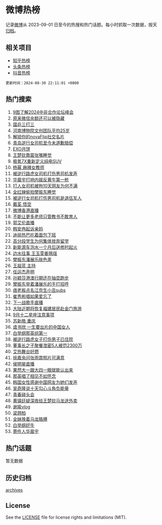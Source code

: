# 微博热榜

记录[微博](https://www.weibo.com)从 2023-09-01 日至今的热搜和热门话题。每小时抓取一次数据，按天[归档](archives)。

## 相关项目

- [知乎热榜](https://github.com/hotarchive/zhihu)
- [头条热榜](https://github.com/hotarchive/toutiao)
- [抖音热榜](https://github.com/hotarchive/douyin)


`更新时间：2024-08-30 22:11:01 +0800`

## 热门搜索

1. [9图了解2024中非合作论坛峰会](https://m.weibo.cn/search?containerid=100103type%3D1%26t%3D10%26q%3D%239%E5%9B%BE%E4%BA%86%E8%A7%A32024%E4%B8%AD%E9%9D%9E%E5%90%88%E4%BD%9C%E8%AE%BA%E5%9D%9B%E5%B3%B0%E4%BC%9A%23&stream_entry_id=51&isnewpage=1&extparam=seat%3D1%26cate%3D10103%26pos%3D0%26stream_entry_id%3D51%26filter_type%3Drealtimehot%26dgr%3D0%26c_type%3D51%26q%3D%25239%25E5%259B%25BE%25E4%25BA%2586%25E8%25A7%25A32024%25E4%25B8%25AD%25E9%259D%259E%25E5%2590%2588%25E4%25BD%259C%25E8%25AE%25BA%25E5%259D%259B%25E5%25B3%25B0%25E4%25BC%259A%2523%26display_time%3D1725027060%26pre_seqid%3D17250270600210100022137)
1. [原来微信余额还可以被隐藏](https://m.weibo.cn/search?containerid=100103type%3D1%26t%3D10%26q%3D%23%E5%8E%9F%E6%9D%A5%E5%BE%AE%E4%BF%A1%E4%BD%99%E9%A2%9D%E8%BF%98%E5%8F%AF%E4%BB%A5%E8%A2%AB%E9%9A%90%E8%97%8F%23&stream_entry_id=31&isnewpage=1&extparam=seat%3D1%26cate%3D5001%26realpos%3D1%26q%3D%2523%25E5%258E%259F%25E6%259D%25A5%25E5%25BE%25AE%25E4%25BF%25A1%25E4%25BD%2599%25E9%25A2%259D%25E8%25BF%2598%25E5%258F%25AF%25E4%25BB%25A5%25E8%25A2%25AB%25E9%259A%2590%25E8%2597%258F%2523%26stream_entry_id%3D31%26flag%3D2%26c_type%3D31%26band_rank%3D1%26filter_type%3Drealtimehot%26dgr%3D0%26pos%3D0%26lcate%3D5001%26display_time%3D1725027060%26pre_seqid%3D17250270600210100022137)
1. [国乒三打三](https://m.weibo.cn/search?containerid=100103type%3D1%26t%3D10%26q%3D%E5%9B%BD%E4%B9%92%E4%B8%89%E6%89%93%E4%B8%89&stream_entry_id=31&isnewpage=1&extparam=seat%3D1%26cate%3D5001%26realpos%3D2%26q%3D%25E5%259B%25BD%25E4%25B9%2592%25E4%25B8%2589%25E6%2589%2593%25E4%25B8%2589%26stream_entry_id%3D31%26flag%3D1%26c_type%3D31%26band_rank%3D2%26filter_type%3Drealtimehot%26dgr%3D0%26pos%3D1%26lcate%3D5001%26display_time%3D1725027060%26pre_seqid%3D17250270600210100022137)
1. [河南博物院文创团队平均25岁](https://m.weibo.cn/search?containerid=100103type%3D1%26t%3D10%26q%3D%23%E6%B2%B3%E5%8D%97%E5%8D%9A%E7%89%A9%E9%99%A2%E6%96%87%E5%88%9B%E5%9B%A2%E9%98%9F%E5%B9%B3%E5%9D%8725%E5%B2%81%23&stream_entry_id=31&isnewpage=1&extparam=seat%3D1%26cate%3D5001%26realpos%3D3%26q%3D%2523%25E6%25B2%25B3%25E5%258D%2597%25E5%258D%259A%25E7%2589%25A9%25E9%2599%25A2%25E6%2596%2587%25E5%2588%259B%25E5%259B%25A2%25E9%2598%259F%25E5%25B9%25B3%25E5%259D%258725%25E5%25B2%2581%2523%26stream_entry_id%3D31%26flag%3D0%26c_type%3D31%26band_rank%3D3%26filter_type%3Drealtimehot%26dgr%3D0%26pos%3D2%26lcate%3D5001%26display_time%3D1725027060%26pre_seqid%3D17250270600210100022137)
1. [解锁你的novaFlip社交名片](https://m.weibo.cn/search?containerid=100103type%3D1%26t%3D10%26q%3D%23%E8%A7%A3%E9%94%81%E4%BD%A0%E7%9A%84novaFlip%E7%A4%BE%E4%BA%A4%E5%90%8D%E7%89%87%23&stream_entry_id=31&isnewpage=1&extparam=seat%3D1%26cate%3D5001%26q%3D%2523%25E8%25A7%25A3%25E9%2594%2581%25E4%25BD%25A0%25E7%259A%2584novaFlip%25E7%25A4%25BE%25E4%25BA%25A4%25E5%2590%258D%25E7%2589%2587%2523%26stream_entry_id%3D31%26adid%3D251598%26is_ad_pos%3D1%26c_type%3D31%26topic_ad%3D1%26band_rank%3D4%26filter_type%3Drealtimehot%26dgr%3D0%26pos%3D3%26lcate%3D5001%26display_time%3D1725027060%26pre_seqid%3D17250270600210100022137)
1. [青岛逆行女司机至今未道歉赔偿](https://m.weibo.cn/search?containerid=100103type%3D1%26t%3D10%26q%3D%23%E9%9D%92%E5%B2%9B%E9%80%86%E8%A1%8C%E5%A5%B3%E5%8F%B8%E6%9C%BA%E8%87%B3%E4%BB%8A%E6%9C%AA%E9%81%93%E6%AD%89%E8%B5%94%E5%81%BF%23&stream_entry_id=31&isnewpage=1&extparam=seat%3D1%26cate%3D5001%26realpos%3D4%26q%3D%2523%25E9%259D%2592%25E5%25B2%259B%25E9%2580%2586%25E8%25A1%258C%25E5%25A5%25B3%25E5%258F%25B8%25E6%259C%25BA%25E8%2587%25B3%25E4%25BB%258A%25E6%259C%25AA%25E9%2581%2593%25E6%25AD%2589%25E8%25B5%2594%25E5%2581%25BF%2523%26stream_entry_id%3D31%26flag%3D1%26c_type%3D31%26band_rank%3D4%26filter_type%3Drealtimehot%26dgr%3D0%26pos%3D4%26lcate%3D5001%26display_time%3D1725027060%26pre_seqid%3D17250270600210100022137)
1. [EXO月饼](https://m.weibo.cn/search?containerid=100103type%3D1%26t%3D10%26q%3DEXO%E6%9C%88%E9%A5%BC&stream_entry_id=31&isnewpage=1&extparam=seat%3D1%26cate%3D5001%26realpos%3D5%26q%3DEXO%25E6%259C%2588%25E9%25A5%25BC%26stream_entry_id%3D31%26flag%3D1%26c_type%3D31%26band_rank%3D5%26filter_type%3Drealtimehot%26dgr%3D0%26pos%3D5%26lcate%3D5001%26display_time%3D1725027060%26pre_seqid%3D17250270600210100022137)
1. [王楚钦靠窗张嘴睡觉](https://m.weibo.cn/search?containerid=100103type%3D1%26t%3D10%26q%3D%23%E7%8E%8B%E6%A5%9A%E9%92%A6%E9%9D%A0%E7%AA%97%E5%BC%A0%E5%98%B4%E7%9D%A1%E8%A7%89%23&stream_entry_id=31&isnewpage=1&extparam=seat%3D1%26cate%3D5001%26realpos%3D6%26q%3D%2523%25E7%258E%258B%25E6%25A5%259A%25E9%2592%25A6%25E9%259D%25A0%25E7%25AA%2597%25E5%25BC%25A0%25E5%2598%25B4%25E7%259D%25A1%25E8%25A7%2589%2523%26stream_entry_id%3D31%26flag%3D1%26c_type%3D31%26band_rank%3D6%26filter_type%3Drealtimehot%26dgr%3D0%26pos%3D6%26lcate%3D5001%26display_time%3D1725027060%26pre_seqid%3D17250270600210100022137)
1. [极氪7X重新定义纯电SUV](https://m.weibo.cn/search?containerid=100103type%3D1%26t%3D10%26q%3D%23%E6%9E%81%E6%B0%AA7X%E9%87%8D%E6%96%B0%E5%AE%9A%E4%B9%89%E7%BA%AF%E7%94%B5SUV%23&stream_entry_id=31&isnewpage=1&extparam=seat%3D1%26cate%3D5001%26q%3D%2523%25E6%259E%2581%25E6%25B0%25AA7X%25E9%2587%258D%25E6%2596%25B0%25E5%25AE%259A%25E4%25B9%2589%25E7%25BA%25AF%25E7%2594%25B5SUV%2523%26stream_entry_id%3D31%26adid%3D252731%26is_ad_pos%3D1%26c_type%3D31%26topic_ad%3D1%26band_rank%3D7%26filter_type%3Drealtimehot%26dgr%3D0%26pos%3D7%26lcate%3D5001%26display_time%3D1725027060%26pre_seqid%3D17250270600210100022137)
1. [杨幂 麻辣女教师](https://m.weibo.cn/search?containerid=100103type%3D1%26t%3D10%26q%3D%E6%9D%A8%E5%B9%82+%E9%BA%BB%E8%BE%A3%E5%A5%B3%E6%95%99%E5%B8%88&stream_entry_id=31&isnewpage=1&extparam=seat%3D1%26cate%3D5001%26realpos%3D7%26q%3D%25E6%259D%25A8%25E5%25B9%2582%2520%25E9%25BA%25BB%25E8%25BE%25A3%25E5%25A5%25B3%25E6%2595%2599%25E5%25B8%2588%26stream_entry_id%3D31%26flag%3D2%26c_type%3D31%26band_rank%3D7%26filter_type%3Drealtimehot%26dgr%3D0%26pos%3D8%26lcate%3D5001%26display_time%3D1725027060%26pre_seqid%3D17250270600210100022137)
1. [被逆行路虎女司机打伤男司机发声](https://m.weibo.cn/search?containerid=100103type%3D1%26t%3D10%26q%3D%23%E8%A2%AB%E9%80%86%E8%A1%8C%E8%B7%AF%E8%99%8E%E5%A5%B3%E5%8F%B8%E6%9C%BA%E6%89%93%E4%BC%A4%E7%94%B7%E5%8F%B8%E6%9C%BA%E5%8F%91%E5%A3%B0%23&stream_entry_id=31&isnewpage=1&extparam=seat%3D1%26cate%3D5001%26realpos%3D8%26q%3D%2523%25E8%25A2%25AB%25E9%2580%2586%25E8%25A1%258C%25E8%25B7%25AF%25E8%2599%258E%25E5%25A5%25B3%25E5%258F%25B8%25E6%259C%25BA%25E6%2589%2593%25E4%25BC%25A4%25E7%2594%25B7%25E5%258F%25B8%25E6%259C%25BA%25E5%258F%2591%25E5%25A3%25B0%2523%26stream_entry_id%3D31%26flag%3D0%26c_type%3D31%26band_rank%3D8%26filter_type%3Drealtimehot%26dgr%3D0%26pos%3D9%26lcate%3D5001%26display_time%3D1725027060%26pre_seqid%3D17250270600210100022137)
1. [华晨宇打响内娱反黄牛第一枪](https://m.weibo.cn/search?containerid=100103type%3D1%26t%3D10%26q%3D%23%E5%8D%8E%E6%99%A8%E5%AE%87%E6%89%93%E5%93%8D%E5%86%85%E5%A8%B1%E5%8F%8D%E9%BB%84%E7%89%9B%E7%AC%AC%E4%B8%80%E6%9E%AA%23&stream_entry_id=31&isnewpage=1&extparam=seat%3D1%26cate%3D5001%26realpos%3D9%26q%3D%2523%25E5%258D%258E%25E6%2599%25A8%25E5%25AE%2587%25E6%2589%2593%25E5%2593%258D%25E5%2586%2585%25E5%25A8%25B1%25E5%258F%258D%25E9%25BB%2584%25E7%2589%259B%25E7%25AC%25AC%25E4%25B8%2580%25E6%259E%25AA%2523%26stream_entry_id%3D31%26flag%3D16%26c_type%3D31%26band_rank%3D9%26filter_type%3Drealtimehot%26dgr%3D0%26pos%3D10%26lcate%3D5001%26display_time%3D1725027060%26pre_seqid%3D17250270600210100022137)
1. [打人女司机被拘10天网友为何不满](https://m.weibo.cn/search?containerid=100103type%3D1%26t%3D10%26q%3D%23%E6%89%93%E4%BA%BA%E5%A5%B3%E5%8F%B8%E6%9C%BA%E8%A2%AB%E6%8B%9810%E5%A4%A9%E7%BD%91%E5%8F%8B%E4%B8%BA%E4%BD%95%E4%B8%8D%E6%BB%A1%23&stream_entry_id=31&isnewpage=1&extparam=seat%3D1%26cate%3D5001%26realpos%3D10%26q%3D%2523%25E6%2589%2593%25E4%25BA%25BA%25E5%25A5%25B3%25E5%258F%25B8%25E6%259C%25BA%25E8%25A2%25AB%25E6%258B%259810%25E5%25A4%25A9%25E7%25BD%2591%25E5%258F%258B%25E4%25B8%25BA%25E4%25BD%2595%25E4%25B8%258D%25E6%25BB%25A1%2523%26stream_entry_id%3D31%26flag%3D1%26c_type%3D31%26band_rank%3D10%26filter_type%3Drealtimehot%26dgr%3D0%26pos%3D11%26lcate%3D5001%26display_time%3D1725027060%26pre_seqid%3D17250270600210100022137)
1. [全红婵偷拍樊振东睡觉](https://m.weibo.cn/search?containerid=100103type%3D1%26t%3D10%26q%3D%23%E5%85%A8%E7%BA%A2%E5%A9%B5%E5%81%B7%E6%8B%8D%E6%A8%8A%E6%8C%AF%E4%B8%9C%E7%9D%A1%E8%A7%89%23&stream_entry_id=31&isnewpage=1&extparam=seat%3D1%26cate%3D5001%26realpos%3D11%26q%3D%2523%25E5%2585%25A8%25E7%25BA%25A2%25E5%25A9%25B5%25E5%2581%25B7%25E6%258B%258D%25E6%25A8%258A%25E6%258C%25AF%25E4%25B8%259C%25E7%259D%25A1%25E8%25A7%2589%2523%26stream_entry_id%3D31%26flag%3D0%26c_type%3D31%26band_rank%3D11%26filter_type%3Drealtimehot%26dgr%3D0%26pos%3D12%26lcate%3D5001%26display_time%3D1725027060%26pre_seqid%3D17250270600210100022137)
1. [被逆行女司机打伤男司机是退伍军人](https://m.weibo.cn/search?containerid=100103type%3D1%26t%3D10%26q%3D%23%E8%A2%AB%E9%80%86%E8%A1%8C%E5%A5%B3%E5%8F%B8%E6%9C%BA%E6%89%93%E4%BC%A4%E7%94%B7%E5%8F%B8%E6%9C%BA%E6%98%AF%E9%80%80%E4%BC%8D%E5%86%9B%E4%BA%BA%23&stream_entry_id=31&isnewpage=1&extparam=seat%3D1%26cate%3D5001%26realpos%3D12%26q%3D%2523%25E8%25A2%25AB%25E9%2580%2586%25E8%25A1%258C%25E5%25A5%25B3%25E5%258F%25B8%25E6%259C%25BA%25E6%2589%2593%25E4%25BC%25A4%25E7%2594%25B7%25E5%258F%25B8%25E6%259C%25BA%25E6%2598%25AF%25E9%2580%2580%25E4%25BC%258D%25E5%2586%259B%25E4%25BA%25BA%2523%26stream_entry_id%3D31%26flag%3D0%26c_type%3D31%26band_rank%3D12%26filter_type%3Drealtimehot%26dgr%3D0%26pos%3D13%26lcate%3D5001%26display_time%3D1725027060%26pre_seqid%3D17250270600210100022137)
1. [戴荃 悟空](https://m.weibo.cn/search?containerid=100103type%3D1%26t%3D10%26q%3D%E6%88%B4%E8%8D%83+%E6%82%9F%E7%A9%BA&stream_entry_id=31&isnewpage=1&extparam=seat%3D1%26cate%3D5001%26realpos%3D13%26q%3D%25E6%2588%25B4%25E8%258D%2583%2520%25E6%2582%259F%25E7%25A9%25BA%26stream_entry_id%3D31%26flag%3D1%26c_type%3D31%26band_rank%3D13%26filter_type%3Drealtimehot%26dgr%3D0%26pos%3D14%26lcate%3D5001%26display_time%3D1725027060%26pre_seqid%3D17250270600210100022137)
1. [微博香港直播](https://m.weibo.cn/search?containerid=100103type%3D1%26t%3D10%26q%3D%23%E5%BE%AE%E5%8D%9A%E9%A6%99%E6%B8%AF%E7%9B%B4%E6%92%AD%23&stream_entry_id=31&isnewpage=1&extparam=seat%3D1%26cate%3D5001%26realpos%3D14%26q%3D%2523%25E5%25BE%25AE%25E5%258D%259A%25E9%25A6%2599%25E6%25B8%25AF%25E7%259B%25B4%25E6%2592%25AD%2523%26stream_entry_id%3D31%26flag%3D0%26c_type%3D31%26band_rank%3D14%26filter_type%3Drealtimehot%26dgr%3D0%26pos%3D15%26lcate%3D5001%26display_time%3D1725027060%26pre_seqid%3D17250270600210100022137)
1. [不能让更多老师只管教书不敢育人](https://m.weibo.cn/search?containerid=100103type%3D1%26t%3D10%26q%3D%23%E4%B8%8D%E8%83%BD%E8%AE%A9%E6%9B%B4%E5%A4%9A%E8%80%81%E5%B8%88%E5%8F%AA%E7%AE%A1%E6%95%99%E4%B9%A6%E4%B8%8D%E6%95%A2%E8%82%B2%E4%BA%BA%23&stream_entry_id=31&isnewpage=1&extparam=seat%3D1%26cate%3D5001%26realpos%3D15%26q%3D%2523%25E4%25B8%258D%25E8%2583%25BD%25E8%25AE%25A9%25E6%259B%25B4%25E5%25A4%259A%25E8%2580%2581%25E5%25B8%2588%25E5%258F%25AA%25E7%25AE%25A1%25E6%2595%2599%25E4%25B9%25A6%25E4%25B8%258D%25E6%2595%25A2%25E8%2582%25B2%25E4%25BA%25BA%2523%26stream_entry_id%3D31%26flag%3D1%26c_type%3D31%26band_rank%3D15%26filter_type%3Drealtimehot%26dgr%3D0%26pos%3D16%26lcate%3D5001%26display_time%3D1725027060%26pre_seqid%3D17250270600210100022137)
1. [郭艾伦直播](https://m.weibo.cn/search?containerid=100103type%3D1%26t%3D10%26q%3D%E9%83%AD%E8%89%BE%E4%BC%A6%E7%9B%B4%E6%92%AD&stream_entry_id=31&isnewpage=1&extparam=seat%3D1%26cate%3D5001%26realpos%3D16%26q%3D%25E9%2583%25AD%25E8%2589%25BE%25E4%25BC%25A6%25E7%259B%25B4%25E6%2592%25AD%26stream_entry_id%3D31%26flag%3D1%26c_type%3D31%26band_rank%3D16%26filter_type%3Drealtimehot%26dgr%3D0%26pos%3D17%26lcate%3D5001%26display_time%3D1725027060%26pre_seqid%3D17250270600210100022137)
1. [韩安冉起诉亲妈](https://m.weibo.cn/search?containerid=100103type%3D1%26t%3D10%26q%3D%23%E9%9F%A9%E5%AE%89%E5%86%89%E8%B5%B7%E8%AF%89%E4%BA%B2%E5%A6%88%23&stream_entry_id=31&isnewpage=1&extparam=seat%3D1%26cate%3D5001%26realpos%3D17%26q%3D%2523%25E9%259F%25A9%25E5%25AE%2589%25E5%2586%2589%25E8%25B5%25B7%25E8%25AF%2589%25E4%25BA%25B2%25E5%25A6%2588%2523%26stream_entry_id%3D31%26flag%3D1%26c_type%3D31%26band_rank%3D17%26filter_type%3Drealtimehot%26dgr%3D0%26pos%3D18%26lcate%3D5001%26display_time%3D1725027060%26pre_seqid%3D17250270600210100022137)
1. [迪丽热巴吃着面包下班](https://m.weibo.cn/search?containerid=100103type%3D1%26t%3D10%26q%3D%23%E8%BF%AA%E4%B8%BD%E7%83%AD%E5%B7%B4%E5%90%83%E7%9D%80%E9%9D%A2%E5%8C%85%E4%B8%8B%E7%8F%AD%23&stream_entry_id=31&isnewpage=1&extparam=seat%3D1%26cate%3D5001%26realpos%3D18%26q%3D%2523%25E8%25BF%25AA%25E4%25B8%25BD%25E7%2583%25AD%25E5%25B7%25B4%25E5%2590%2583%25E7%259D%2580%25E9%259D%25A2%25E5%258C%2585%25E4%25B8%258B%25E7%258F%25AD%2523%26stream_entry_id%3D31%26flag%3D0%26c_type%3D31%26band_rank%3D18%26filter_type%3Drealtimehot%26dgr%3D0%26pos%3D19%26lcate%3D5001%26display_time%3D1725027060%26pre_seqid%3D17250270600210100022137)
1. [高分段学生为何集体放弃留学](https://m.weibo.cn/search?containerid=100103type%3D1%26t%3D10%26q%3D%23%E9%AB%98%E5%88%86%E6%AE%B5%E5%AD%A6%E7%94%9F%E4%B8%BA%E4%BD%95%E9%9B%86%E4%BD%93%E6%94%BE%E5%BC%83%E7%95%99%E5%AD%A6%23&stream_entry_id=31&isnewpage=1&extparam=seat%3D1%26cate%3D5001%26realpos%3D19%26q%3D%2523%25E9%25AB%2598%25E5%2588%2586%25E6%25AE%25B5%25E5%25AD%25A6%25E7%2594%259F%25E4%25B8%25BA%25E4%25BD%2595%25E9%259B%2586%25E4%25BD%2593%25E6%2594%25BE%25E5%25BC%2583%25E7%2595%2599%25E5%25AD%25A6%2523%26stream_entry_id%3D31%26flag%3D1%26c_type%3D31%26band_rank%3D19%26filter_type%3Drealtimehot%26dgr%3D0%26pos%3D20%26lcate%3D5001%26display_time%3D1725027060%26pre_seqid%3D17250270600210100022137)
1. [新能源车泡水一个月后送修时起火](https://m.weibo.cn/search?containerid=100103type%3D1%26t%3D10%26q%3D%23%E6%96%B0%E8%83%BD%E6%BA%90%E8%BD%A6%E6%B3%A1%E6%B0%B4%E4%B8%80%E4%B8%AA%E6%9C%88%E5%90%8E%E9%80%81%E4%BF%AE%E6%97%B6%E8%B5%B7%E7%81%AB%23&stream_entry_id=31&isnewpage=1&extparam=seat%3D1%26cate%3D5001%26realpos%3D20%26q%3D%2523%25E6%2596%25B0%25E8%2583%25BD%25E6%25BA%2590%25E8%25BD%25A6%25E6%25B3%25A1%25E6%25B0%25B4%25E4%25B8%2580%25E4%25B8%25AA%25E6%259C%2588%25E5%2590%258E%25E9%2580%2581%25E4%25BF%25AE%25E6%2597%25B6%25E8%25B5%25B7%25E7%2581%25AB%2523%26stream_entry_id%3D31%26flag%3D1%26c_type%3D31%26band_rank%3D20%26filter_type%3Drealtimehot%26dgr%3D0%26pos%3D21%26lcate%3D5001%26display_time%3D1725027060%26pre_seqid%3D17250270600210100022137)
1. [边水往事 王玉雯姜珮瑶](https://m.weibo.cn/search?containerid=100103type%3D1%26t%3D10%26q%3D%E8%BE%B9%E6%B0%B4%E5%BE%80%E4%BA%8B+%E7%8E%8B%E7%8E%89%E9%9B%AF%E5%A7%9C%E7%8F%AE%E7%91%B6&stream_entry_id=31&isnewpage=1&extparam=seat%3D1%26cate%3D5001%26realpos%3D21%26q%3D%25E8%25BE%25B9%25E6%25B0%25B4%25E5%25BE%2580%25E4%25BA%258B%2520%25E7%258E%258B%25E7%258E%2589%25E9%259B%25AF%25E5%25A7%259C%25E7%258F%25AE%25E7%2591%25B6%26stream_entry_id%3D31%26flag%3D1%26c_type%3D31%26band_rank%3D21%26filter_type%3Drealtimehot%26dgr%3D0%26pos%3D22%26lcate%3D5001%26display_time%3D1725027060%26pre_seqid%3D17250270600210100022137)
1. [樊振东潘展乐肤色差](https://m.weibo.cn/search?containerid=100103type%3D1%26t%3D10%26q%3D%23%E6%A8%8A%E6%8C%AF%E4%B8%9C%E6%BD%98%E5%B1%95%E4%B9%90%E8%82%A4%E8%89%B2%E5%B7%AE%23&stream_entry_id=31&isnewpage=1&extparam=seat%3D1%26cate%3D5001%26realpos%3D22%26q%3D%2523%25E6%25A8%258A%25E6%258C%25AF%25E4%25B8%259C%25E6%25BD%2598%25E5%25B1%2595%25E4%25B9%2590%25E8%2582%25A4%25E8%2589%25B2%25E5%25B7%25AE%2523%26stream_entry_id%3D31%26flag%3D0%26c_type%3D31%26band_rank%3D22%26filter_type%3Drealtimehot%26dgr%3D0%26pos%3D23%26lcate%3D5001%26display_time%3D1725027060%26pre_seqid%3D17250270600210100022137)
1. [王祖蓝 主持](https://m.weibo.cn/search?containerid=100103type%3D1%26t%3D10%26q%3D%E7%8E%8B%E7%A5%96%E8%93%9D+%E4%B8%BB%E6%8C%81&stream_entry_id=31&isnewpage=1&extparam=seat%3D1%26cate%3D5001%26realpos%3D23%26q%3D%25E7%258E%258B%25E7%25A5%2596%25E8%2593%259D%2520%25E4%25B8%25BB%25E6%258C%2581%26stream_entry_id%3D31%26flag%3D1%26c_type%3D31%26band_rank%3D23%26filter_type%3Drealtimehot%26dgr%3D0%26pos%3D24%26lcate%3D5001%26display_time%3D1725027060%26pre_seqid%3D17250270600210100022137)
1. [任运杰声明](https://m.weibo.cn/search?containerid=100103type%3D1%26t%3D10%26q%3D%E4%BB%BB%E8%BF%90%E6%9D%B0%E5%A3%B0%E6%98%8E&stream_entry_id=31&isnewpage=1&extparam=seat%3D1%26cate%3D5001%26realpos%3D24%26q%3D%25E4%25BB%25BB%25E8%25BF%2590%25E6%259D%25B0%25E5%25A3%25B0%25E6%2598%258E%26stream_entry_id%3D31%26flag%3D0%26c_type%3D31%26band_rank%3D24%26filter_type%3Drealtimehot%26dgr%3D0%26pos%3D25%26lcate%3D5001%26display_time%3D1725027060%26pre_seqid%3D17250270600210100022137)
1. [孙颖莎港澳行期还在抽空跑步](https://m.weibo.cn/search?containerid=100103type%3D1%26t%3D10%26q%3D%E5%AD%99%E9%A2%96%E8%8E%8E%E6%B8%AF%E6%BE%B3%E8%A1%8C%E6%9C%9F%E8%BF%98%E5%9C%A8%E6%8A%BD%E7%A9%BA%E8%B7%91%E6%AD%A5&stream_entry_id=31&isnewpage=1&extparam=seat%3D1%26cate%3D5001%26realpos%3D25%26q%3D%25E5%25AD%2599%25E9%25A2%2596%25E8%258E%258E%25E6%25B8%25AF%25E6%25BE%25B3%25E8%25A1%258C%25E6%259C%259F%25E8%25BF%2598%25E5%259C%25A8%25E6%258A%25BD%25E7%25A9%25BA%25E8%25B7%2591%25E6%25AD%25A5%26stream_entry_id%3D31%26flag%3D1%26c_type%3D31%26band_rank%3D25%26filter_type%3Drealtimehot%26dgr%3D0%26pos%3D26%26lcate%3D5001%26display_time%3D1725027060%26pre_seqid%3D17250270600210100022137)
1. [樊振东举着潘展乐的手打招呼](https://m.weibo.cn/search?containerid=100103type%3D1%26t%3D10%26q%3D%23%E6%A8%8A%E6%8C%AF%E4%B8%9C%E4%B8%BE%E7%9D%80%E6%BD%98%E5%B1%95%E4%B9%90%E7%9A%84%E6%89%8B%E6%89%93%E6%8B%9B%E5%91%BC%23&stream_entry_id=31&isnewpage=1&extparam=seat%3D1%26cate%3D5001%26realpos%3D26%26q%3D%2523%25E6%25A8%258A%25E6%258C%25AF%25E4%25B8%259C%25E4%25B8%25BE%25E7%259D%2580%25E6%25BD%2598%25E5%25B1%2595%25E4%25B9%2590%25E7%259A%2584%25E6%2589%258B%25E6%2589%2593%25E6%258B%259B%25E5%2591%25BC%2523%26stream_entry_id%3D31%26flag%3D0%26c_type%3D31%26band_rank%3D26%26filter_type%3Drealtimehot%26dgr%3D0%26pos%3D27%26lcate%3D5001%26display_time%3D1725027060%26pre_seqid%3D17250270600210100022137)
1. [痞老板点名江奈生小丑subs](https://m.weibo.cn/search?containerid=100103type%3D1%26t%3D10%26q%3D%E7%97%9E%E8%80%81%E6%9D%BF%E7%82%B9%E5%90%8D%E6%B1%9F%E5%A5%88%E7%94%9F%E5%B0%8F%E4%B8%91subs&stream_entry_id=31&isnewpage=1&extparam=seat%3D1%26cate%3D5001%26realpos%3D27%26q%3D%25E7%2597%259E%25E8%2580%2581%25E6%259D%25BF%25E7%2582%25B9%25E5%2590%258D%25E6%25B1%259F%25E5%25A5%2588%25E7%2594%259F%25E5%25B0%258F%25E4%25B8%2591subs%26stream_entry_id%3D31%26flag%3D0%26c_type%3D31%26band_rank%3D27%26filter_type%3Drealtimehot%26dgr%3D0%26pos%3D28%26lcate%3D5001%26display_time%3D1725027060%26pre_seqid%3D17250270600210100022137)
1. [崔秀彬唱如果爱忘了](https://m.weibo.cn/search?containerid=100103type%3D1%26t%3D10%26q%3D%E5%B4%94%E7%A7%80%E5%BD%AC%E5%94%B1%E5%A6%82%E6%9E%9C%E7%88%B1%E5%BF%98%E4%BA%86&stream_entry_id=31&isnewpage=1&extparam=seat%3D1%26cate%3D5001%26realpos%3D28%26q%3D%25E5%25B4%2594%25E7%25A7%2580%25E5%25BD%25AC%25E5%2594%25B1%25E5%25A6%2582%25E6%259E%259C%25E7%2588%25B1%25E5%25BF%2598%25E4%25BA%2586%26stream_entry_id%3D31%26flag%3D1%26c_type%3D31%26band_rank%3D28%26filter_type%3Drealtimehot%26dgr%3D0%26pos%3D29%26lcate%3D5001%26display_time%3D1725027060%26pre_seqid%3D17250270600210100022137)
1. [下一战歌手直播](https://m.weibo.cn/search?containerid=100103type%3D1%26t%3D10%26q%3D%23%E4%B8%8B%E4%B8%80%E6%88%98%E6%AD%8C%E6%89%8B%E7%9B%B4%E6%92%AD%23&stream_entry_id=31&isnewpage=1&extparam=seat%3D1%26cate%3D5001%26realpos%3D29%26q%3D%2523%25E4%25B8%258B%25E4%25B8%2580%25E6%2588%2598%25E6%25AD%258C%25E6%2589%258B%25E7%259B%25B4%25E6%2592%25AD%2523%26stream_entry_id%3D31%26flag%3D0%26c_type%3D31%26band_rank%3D29%26filter_type%3Drealtimehot%26dgr%3D0%26pos%3D30%26lcate%3D5001%26display_time%3D1725027060%26pre_seqid%3D17250270600210100022137)
1. [大陆近期将恢复福建居民赴金门旅游](https://m.weibo.cn/search?containerid=100103type%3D1%26t%3D10%26q%3D%23%E5%A4%A7%E9%99%86%E8%BF%91%E6%9C%9F%E5%B0%86%E6%81%A2%E5%A4%8D%E7%A6%8F%E5%BB%BA%E5%B1%85%E6%B0%91%E8%B5%B4%E9%87%91%E9%97%A8%E6%97%85%E6%B8%B8%23&stream_entry_id=31&isnewpage=1&extparam=seat%3D1%26cate%3D5001%26realpos%3D30%26q%3D%2523%25E5%25A4%25A7%25E9%2599%2586%25E8%25BF%2591%25E6%259C%259F%25E5%25B0%2586%25E6%2581%25A2%25E5%25A4%258D%25E7%25A6%258F%25E5%25BB%25BA%25E5%25B1%2585%25E6%25B0%2591%25E8%25B5%25B4%25E9%2587%2591%25E9%2597%25A8%25E6%2597%2585%25E6%25B8%25B8%2523%26stream_entry_id%3D31%26flag%3D1%26c_type%3D31%26band_rank%3D30%26filter_type%3Drealtimehot%26dgr%3D0%26pos%3D31%26lcate%3D5001%26display_time%3D1725027060%26pre_seqid%3D17250270600210100022137)
1. [9月十二星座注意事项](https://m.weibo.cn/search?containerid=100103type%3D1%26t%3D10%26q%3D%239%E6%9C%88%E5%8D%81%E4%BA%8C%E6%98%9F%E5%BA%A7%E6%B3%A8%E6%84%8F%E4%BA%8B%E9%A1%B9%23&stream_entry_id=31&isnewpage=1&extparam=seat%3D1%26cate%3D5001%26realpos%3D31%26q%3D%25239%25E6%259C%2588%25E5%258D%2581%25E4%25BA%258C%25E6%2598%259F%25E5%25BA%25A7%25E6%25B3%25A8%25E6%2584%258F%25E4%25BA%258B%25E9%25A1%25B9%2523%26stream_entry_id%3D31%26flag%3D1%26c_type%3D31%26band_rank%3D31%26filter_type%3Drealtimehot%26dgr%3D0%26pos%3D32%26lcate%3D5001%26display_time%3D1725027060%26pre_seqid%3D17250270600210100022137)
1. [苏新皓 重庆](https://m.weibo.cn/search?containerid=100103type%3D1%26t%3D10%26q%3D%E8%8B%8F%E6%96%B0%E7%9A%93+%E9%87%8D%E5%BA%86&stream_entry_id=31&isnewpage=1&extparam=seat%3D1%26cate%3D5001%26realpos%3D32%26q%3D%25E8%258B%258F%25E6%2596%25B0%25E7%259A%2593%2520%25E9%2587%258D%25E5%25BA%2586%26stream_entry_id%3D31%26flag%3D0%26c_type%3D31%26band_rank%3D32%26filter_type%3Drealtimehot%26dgr%3D0%26pos%3D33%26lcate%3D5001%26display_time%3D1725027060%26pre_seqid%3D17250270600210100022137)
1. [虞书欣 一生要出片的中国女人](https://m.weibo.cn/search?containerid=100103type%3D1%26t%3D10%26q%3D%E8%99%9E%E4%B9%A6%E6%AC%A3+%E4%B8%80%E7%94%9F%E8%A6%81%E5%87%BA%E7%89%87%E7%9A%84%E4%B8%AD%E5%9B%BD%E5%A5%B3%E4%BA%BA&stream_entry_id=31&isnewpage=1&extparam=seat%3D1%26cate%3D5001%26realpos%3D33%26q%3D%25E8%2599%259E%25E4%25B9%25A6%25E6%25AC%25A3%2520%25E4%25B8%2580%25E7%2594%259F%25E8%25A6%2581%25E5%2587%25BA%25E7%2589%2587%25E7%259A%2584%25E4%25B8%25AD%25E5%259B%25BD%25E5%25A5%25B3%25E4%25BA%25BA%26stream_entry_id%3D31%26flag%3D0%26c_type%3D31%26band_rank%3D33%26filter_type%3Drealtimehot%26dgr%3D0%26pos%3D34%26lcate%3D5001%26display_time%3D1725027060%26pre_seqid%3D17250270600210100022137)
1. [白举纲那英组第一](https://m.weibo.cn/search?containerid=100103type%3D1%26t%3D10%26q%3D%23%E7%99%BD%E4%B8%BE%E7%BA%B2%E9%82%A3%E8%8B%B1%E7%BB%84%E7%AC%AC%E4%B8%80%23&stream_entry_id=31&isnewpage=1&extparam=seat%3D1%26cate%3D5001%26realpos%3D34%26q%3D%2523%25E7%2599%25BD%25E4%25B8%25BE%25E7%25BA%25B2%25E9%2582%25A3%25E8%258B%25B1%25E7%25BB%2584%25E7%25AC%25AC%25E4%25B8%2580%2523%26stream_entry_id%3D31%26flag%3D1%26c_type%3D31%26band_rank%3D34%26filter_type%3Drealtimehot%26dgr%3D0%26pos%3D35%26lcate%3D5001%26display_time%3D1725027060%26pre_seqid%3D17250270600210100022137)
1. [被逆行路虎女子打伤男子已住院](https://m.weibo.cn/search?containerid=100103type%3D1%26t%3D10%26q%3D%23%E8%A2%AB%E9%80%86%E8%A1%8C%E8%B7%AF%E8%99%8E%E5%A5%B3%E5%AD%90%E6%89%93%E4%BC%A4%E7%94%B7%E5%AD%90%E5%B7%B2%E4%BD%8F%E9%99%A2%23&stream_entry_id=31&isnewpage=1&extparam=seat%3D1%26cate%3D5001%26realpos%3D35%26q%3D%2523%25E8%25A2%25AB%25E9%2580%2586%25E8%25A1%258C%25E8%25B7%25AF%25E8%2599%258E%25E5%25A5%25B3%25E5%25AD%2590%25E6%2589%2593%25E4%25BC%25A4%25E7%2594%25B7%25E5%25AD%2590%25E5%25B7%25B2%25E4%25BD%258F%25E9%2599%25A2%2523%26stream_entry_id%3D31%26flag%3D1%26c_type%3D31%26band_rank%3D35%26filter_type%3Drealtimehot%26dgr%3D0%26pos%3D36%26lcate%3D5001%26display_time%3D1725027060%26pre_seqid%3D17250270600210100022137)
1. [董事长之子聚餐泄密5人被罚2300万](https://m.weibo.cn/search?containerid=100103type%3D1%26t%3D10%26q%3D%23%E8%91%A3%E4%BA%8B%E9%95%BF%E4%B9%8B%E5%AD%90%E8%81%9A%E9%A4%90%E6%B3%84%E5%AF%865%E4%BA%BA%E8%A2%AB%E7%BD%9A2300%E4%B8%87%23&stream_entry_id=31&isnewpage=1&extparam=seat%3D1%26cate%3D5001%26realpos%3D36%26q%3D%2523%25E8%2591%25A3%25E4%25BA%258B%25E9%2595%25BF%25E4%25B9%258B%25E5%25AD%2590%25E8%2581%259A%25E9%25A4%2590%25E6%25B3%2584%25E5%25AF%25865%25E4%25BA%25BA%25E8%25A2%25AB%25E7%25BD%259A2300%25E4%25B8%2587%2523%26stream_entry_id%3D31%26flag%3D1%26c_type%3D31%26band_rank%3D36%26filter_type%3Drealtimehot%26dgr%3D0%26pos%3D37%26lcate%3D5001%26display_time%3D1725027060%26pre_seqid%3D17250270600210100022137)
1. [艾热舞台好燃](https://m.weibo.cn/search?containerid=100103type%3D1%26t%3D10%26q%3D%E8%89%BE%E7%83%AD%E8%88%9E%E5%8F%B0%E5%A5%BD%E7%87%83&stream_entry_id=31&isnewpage=1&extparam=seat%3D1%26cate%3D5001%26realpos%3D37%26q%3D%25E8%2589%25BE%25E7%2583%25AD%25E8%2588%259E%25E5%258F%25B0%25E5%25A5%25BD%25E7%2587%2583%26stream_entry_id%3D31%26flag%3D1%26c_type%3D31%26band_rank%3D37%26filter_type%3Drealtimehot%26dgr%3D0%26pos%3D38%26lcate%3D5001%26display_time%3D1725027060%26pre_seqid%3D17250270600210100022137)
1. [徐嘉余问张雨霏照片可满意](https://m.weibo.cn/search?containerid=100103type%3D1%26t%3D10%26q%3D%23%E5%BE%90%E5%98%89%E4%BD%99%E9%97%AE%E5%BC%A0%E9%9B%A8%E9%9C%8F%E7%85%A7%E7%89%87%E5%8F%AF%E6%BB%A1%E6%84%8F%23&stream_entry_id=31&isnewpage=1&extparam=seat%3D1%26cate%3D5001%26realpos%3D38%26q%3D%2523%25E5%25BE%2590%25E5%2598%2589%25E4%25BD%2599%25E9%2597%25AE%25E5%25BC%25A0%25E9%259B%25A8%25E9%259C%258F%25E7%2585%25A7%25E7%2589%2587%25E5%258F%25AF%25E6%25BB%25A1%25E6%2584%258F%2523%26stream_entry_id%3D31%26flag%3D1%26c_type%3D31%26band_rank%3D38%26filter_type%3Drealtimehot%26dgr%3D0%26pos%3D39%26lcate%3D5001%26display_time%3D1725027060%26pre_seqid%3D17250270600210100022137)
1. [侯明昊直播](https://m.weibo.cn/search?containerid=100103type%3D1%26t%3D10%26q%3D%E4%BE%AF%E6%98%8E%E6%98%8A%E7%9B%B4%E6%92%AD&stream_entry_id=31&isnewpage=1&extparam=seat%3D1%26cate%3D5001%26realpos%3D39%26q%3D%25E4%25BE%25AF%25E6%2598%258E%25E6%2598%258A%25E7%259B%25B4%25E6%2592%25AD%26stream_entry_id%3D31%26flag%3D1%26c_type%3D31%26band_rank%3D39%26filter_type%3Drealtimehot%26dgr%3D0%26pos%3D40%26lcate%3D5001%26display_time%3D1725027060%26pre_seqid%3D17250270600210100022137)
1. [果然大一跟大四一眼就能认出来](https://m.weibo.cn/search?containerid=100103type%3D1%26t%3D10%26q%3D%23%E6%9E%9C%E7%84%B6%E5%A4%A7%E4%B8%80%E8%B7%9F%E5%A4%A7%E5%9B%9B%E4%B8%80%E7%9C%BC%E5%B0%B1%E8%83%BD%E8%AE%A4%E5%87%BA%E6%9D%A5%23&stream_entry_id=31&isnewpage=1&extparam=seat%3D1%26cate%3D5001%26realpos%3D40%26q%3D%2523%25E6%259E%259C%25E7%2584%25B6%25E5%25A4%25A7%25E4%25B8%2580%25E8%25B7%259F%25E5%25A4%25A7%25E5%259B%259B%25E4%25B8%2580%25E7%259C%25BC%25E5%25B0%25B1%25E8%2583%25BD%25E8%25AE%25A4%25E5%2587%25BA%25E6%259D%25A5%2523%26stream_entry_id%3D31%26flag%3D1%26c_type%3D31%26band_rank%3D40%26filter_type%3Drealtimehot%26dgr%3D0%26pos%3D41%26lcate%3D5001%26display_time%3D1725027060%26pre_seqid%3D17250270600210100022137)
1. [那英唱了相见不如怀念](https://m.weibo.cn/search?containerid=100103type%3D1%26t%3D10%26q%3D%E9%82%A3%E8%8B%B1%E5%94%B1%E4%BA%86%E7%9B%B8%E8%A7%81%E4%B8%8D%E5%A6%82%E6%80%80%E5%BF%B5&stream_entry_id=31&isnewpage=1&extparam=seat%3D1%26cate%3D5001%26realpos%3D41%26q%3D%25E9%2582%25A3%25E8%258B%25B1%25E5%2594%25B1%25E4%25BA%2586%25E7%259B%25B8%25E8%25A7%2581%25E4%25B8%258D%25E5%25A6%2582%25E6%2580%2580%25E5%25BF%25B5%26stream_entry_id%3D31%26flag%3D0%26c_type%3D31%26band_rank%3D41%26filter_type%3Drealtimehot%26dgr%3D0%26pos%3D42%26lcate%3D5001%26display_time%3D1725027060%26pre_seqid%3D17250270600210100022137)
1. [韩国女性感谢中国网友为她们发声](https://m.weibo.cn/search?containerid=100103type%3D1%26t%3D10%26q%3D%23%E9%9F%A9%E5%9B%BD%E5%A5%B3%E6%80%A7%E6%84%9F%E8%B0%A2%E4%B8%AD%E5%9B%BD%E7%BD%91%E5%8F%8B%E4%B8%BA%E5%A5%B9%E4%BB%AC%E5%8F%91%E5%A3%B0%23&stream_entry_id=31&isnewpage=1&extparam=seat%3D1%26cate%3D5001%26realpos%3D42%26q%3D%2523%25E9%259F%25A9%25E5%259B%25BD%25E5%25A5%25B3%25E6%2580%25A7%25E6%2584%259F%25E8%25B0%25A2%25E4%25B8%25AD%25E5%259B%25BD%25E7%25BD%2591%25E5%258F%258B%25E4%25B8%25BA%25E5%25A5%25B9%25E4%25BB%25AC%25E5%258F%2591%25E5%25A3%25B0%2523%26stream_entry_id%3D31%26flag%3D0%26c_type%3D31%26band_rank%3D42%26filter_type%3Drealtimehot%26dgr%3D0%26pos%3D43%26lcate%3D5001%26display_time%3D1725027060%26pre_seqid%3D17250270600210100022137)
1. [吴奇隆说十天勾心斗角负能量](https://m.weibo.cn/search?containerid=100103type%3D1%26t%3D10%26q%3D%23%E5%90%B4%E5%A5%87%E9%9A%86%E8%AF%B4%E5%8D%81%E5%A4%A9%E5%8B%BE%E5%BF%83%E6%96%97%E8%A7%92%E8%B4%9F%E8%83%BD%E9%87%8F%23&stream_entry_id=31&isnewpage=1&extparam=seat%3D1%26cate%3D5001%26realpos%3D43%26q%3D%2523%25E5%2590%25B4%25E5%25A5%2587%25E9%259A%2586%25E8%25AF%25B4%25E5%258D%2581%25E5%25A4%25A9%25E5%258B%25BE%25E5%25BF%2583%25E6%2596%2597%25E8%25A7%2592%25E8%25B4%259F%25E8%2583%25BD%25E9%2587%258F%2523%26stream_entry_id%3D31%26flag%3D0%26c_type%3D31%26band_rank%3D43%26filter_type%3Drealtimehot%26dgr%3D0%26pos%3D44%26lcate%3D5001%26display_time%3D1725027060%26pre_seqid%3D17250270600210100022137)
1. [青春碰头会](https://m.weibo.cn/search?containerid=100103type%3D1%26t%3D10%26q%3D%23%E9%9D%92%E6%98%A5%E7%A2%B0%E5%A4%B4%E4%BC%9A%23&stream_entry_id=31&isnewpage=1&extparam=seat%3D1%26cate%3D5001%26realpos%3D44%26q%3D%2523%25E9%259D%2592%25E6%2598%25A5%25E7%25A2%25B0%25E5%25A4%25B4%25E4%25BC%259A%2523%26stream_entry_id%3D31%26flag%3D1%26c_type%3D31%26band_rank%3D44%26filter_type%3Drealtimehot%26dgr%3D0%26pos%3D45%26lcate%3D5001%26display_time%3D1725027060%26pre_seqid%3D17250270600210100022137)
1. [黄镇廷疑深夜给王楚钦马龙送外卖](https://m.weibo.cn/search?containerid=100103type%3D1%26t%3D10%26q%3D%23%E9%BB%84%E9%95%87%E5%BB%B7%E7%96%91%E6%B7%B1%E5%A4%9C%E7%BB%99%E7%8E%8B%E6%A5%9A%E9%92%A6%E9%A9%AC%E9%BE%99%E9%80%81%E5%A4%96%E5%8D%96%23&stream_entry_id=31&isnewpage=1&extparam=seat%3D1%26cate%3D5001%26realpos%3D45%26q%3D%2523%25E9%25BB%2584%25E9%2595%2587%25E5%25BB%25B7%25E7%2596%2591%25E6%25B7%25B1%25E5%25A4%259C%25E7%25BB%2599%25E7%258E%258B%25E6%25A5%259A%25E9%2592%25A6%25E9%25A9%25AC%25E9%25BE%2599%25E9%2580%2581%25E5%25A4%2596%25E5%258D%2596%2523%26stream_entry_id%3D31%26flag%3D1%26c_type%3D31%26band_rank%3D45%26filter_type%3Drealtimehot%26dgr%3D0%26pos%3D46%26lcate%3D5001%26display_time%3D1725027060%26pre_seqid%3D17250270600210100022137)
1. [谢瑜vlog](https://m.weibo.cn/search?containerid=100103type%3D1%26t%3D10%26q%3D%E8%B0%A2%E7%91%9Cvlog&stream_entry_id=31&isnewpage=1&extparam=seat%3D1%26cate%3D5001%26realpos%3D46%26q%3D%25E8%25B0%25A2%25E7%2591%259Cvlog%26stream_entry_id%3D31%26flag%3D0%26c_type%3D31%26band_rank%3D46%26filter_type%3Drealtimehot%26dgr%3D0%26pos%3D47%26lcate%3D5001%26display_time%3D1725027060%26pre_seqid%3D17250270600210100022137)
1. [梁翘柏](https://m.weibo.cn/search?containerid=100103type%3D1%26t%3D10%26q%3D%E6%A2%81%E7%BF%98%E6%9F%8F&stream_entry_id=31&isnewpage=1&extparam=seat%3D1%26cate%3D5001%26realpos%3D47%26q%3D%25E6%25A2%2581%25E7%25BF%2598%25E6%259F%258F%26stream_entry_id%3D31%26flag%3D1%26c_type%3D31%26band_rank%3D47%26filter_type%3Drealtimehot%26dgr%3D0%26pos%3D48%26lcate%3D5001%26display_time%3D1725027060%26pre_seqid%3D17250270600210100022137)
1. [全妹挽着马龙胳膊](https://m.weibo.cn/search?containerid=100103type%3D1%26t%3D10%26q%3D%E5%85%A8%E5%A6%B9%E6%8C%BD%E7%9D%80%E9%A9%AC%E9%BE%99%E8%83%B3%E8%86%8A&stream_entry_id=31&isnewpage=1&extparam=seat%3D1%26cate%3D5001%26realpos%3D48%26q%3D%25E5%2585%25A8%25E5%25A6%25B9%25E6%258C%25BD%25E7%259D%2580%25E9%25A9%25AC%25E9%25BE%2599%25E8%2583%25B3%25E8%2586%258A%26stream_entry_id%3D31%26flag%3D0%26c_type%3D31%26band_rank%3D48%26filter_type%3Drealtimehot%26dgr%3D0%26pos%3D49%26lcate%3D5001%26display_time%3D1725027060%26pre_seqid%3D17250270600210100022137)
1. [白举纲好牛](https://m.weibo.cn/search?containerid=100103type%3D1%26t%3D10%26q%3D%23%E7%99%BD%E4%B8%BE%E7%BA%B2%E5%A5%BD%E7%89%9B%23&stream_entry_id=31&isnewpage=1&extparam=seat%3D1%26cate%3D5001%26realpos%3D49%26q%3D%2523%25E7%2599%25BD%25E4%25B8%25BE%25E7%25BA%25B2%25E5%25A5%25BD%25E7%2589%259B%2523%26stream_entry_id%3D31%26flag%3D1%26c_type%3D31%26band_rank%3D49%26filter_type%3Drealtimehot%26dgr%3D0%26pos%3D50%26lcate%3D5001%26display_time%3D1725027060%26pre_seqid%3D17250270600210100022137)
1. [寄件人华晨宇](https://m.weibo.cn/search?containerid=100103type%3D1%26t%3D10%26q%3D%E5%AF%84%E4%BB%B6%E4%BA%BA%E5%8D%8E%E6%99%A8%E5%AE%87&stream_entry_id=31&isnewpage=1&extparam=seat%3D1%26cate%3D5001%26realpos%3D50%26q%3D%25E5%25AF%2584%25E4%25BB%25B6%25E4%25BA%25BA%25E5%258D%258E%25E6%2599%25A8%25E5%25AE%2587%26stream_entry_id%3D31%26flag%3D0%26c_type%3D31%26band_rank%3D50%26filter_type%3Drealtimehot%26dgr%3D0%26pos%3D51%26lcate%3D5001%26display_time%3D1725027060%26pre_seqid%3D17250270600210100022137)

## 热门话题

暂无数据

## 历史归档

[archives](archives)

## License

See the [LICENSE](LICENSE) file for license rights and limitations (MIT).
